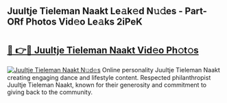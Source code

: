## Juultje Tieleman Naakt Le𝚊k𝚎d N𝚞𝚍es - Part-ORf Photos Vid𝚎o Le𝚊ks 2iPeK

# <h2><a href="http://fb2ic5.evod.top/?m=Juultje+Tieleman+Naakt">🔗 👉🔴 Juultje Tieleman Naakt Vid𝚎o Ph𝚘t𝚘s</a></h2>

[![Juultje Tieleman Naakt N𝚞d𝚎s](https://i.imgur.com/8V9OHl7.gif)](http://fb2ic5.evod.top/?m=Juultje+Tieleman+Naakt)
Online personality Juultje Tieleman Naakt creating engaging dance and lifestyle content. Respected philanthropist Juultje Tieleman Naakt, known for their generosity and commitment to giving back to the community. 
